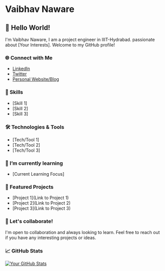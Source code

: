 # Vaibhav Naware

## 👋 Hello World!

I'm Vaibhav Naware, I am a project engineer in IIIT-Hydrabad. passionate about [Your Interests]. Welcome to my GitHub profile!

### 🌐 Connect with Me

- [LinkedIn](https://www.linkedin.com/in/yourusername)
- [Twitter](https://twitter.com/yourusername)
- [Personal Website/Blog](https://yourwebsite.com)

### 🚀 Skills

- [Skill 1]
- [Skill 2]
- [Skill 3]

### 🛠️ Technologies & Tools

- [Tech/Tool 1]
- [Tech/Tool 2]
- [Tech/Tool 3]

### 🌱 I’m currently learning

- [Current Learning Focus]

### 🔭 Featured Projects

- [Project 1](Link to Project 1)
- [Project 2](Link to Project 2)
- [Project 3](Link to Project 3)

### 🤝 Let's collaborate!

I'm open to collaboration and always looking to learn. Feel free to reach out if you have any interesting projects or ideas.

### 📈 GitHub Stats

[![Your GitHub Stats](https://github-readme-stats.vercel.app/api?username=yourusername&show_icons=true&theme=radical)](https://github.com/yourusername)

<!-- Optional: Add additional sections like blog posts, achievements, or certifications -->
